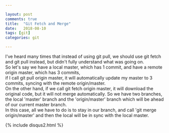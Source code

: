 ```yaml
---

layout: post
comments: true
title:  "Git Fetch and Merge"
date:   2018-08-10
tags: [git]
categories: git

---
```


I've heard many times that instead of using git pull, 
we should use git fetch and git pull instead, but didn't fully understand what was going on.
<br />
So let's say we have a local master, which has 1 commit,
and have a remote origin master, which has 3 commits,
<br />
if I call git pull origin master, it will automatically update my master to 3 commits,
syncing with the remote origin/master.
<br />
On the other hand, if we call git fetch origin master, it will download the original code,
but it will not merge automatically. So we have two branches, the local 'master' branch
and the 'origin/master' branch which will be ahead of our current master branch.
<br />
In this case, all we have to do is to stay in our branch, and call
'git merge origin/master' and then the local will be in sync with the local master.


{% include disqus2.html %}